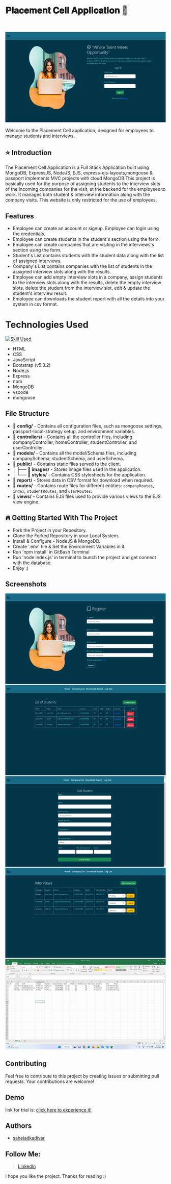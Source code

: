 
# 𝐏𝐥𝐚𝐜𝐞𝐦𝐞𝐧𝐭 𝐂𝐞𝐥𝐥 𝐀𝐩𝐩𝐥𝐢𝐜𝐚𝐭𝐢𝐨𝐧 🚀

<br/>

![Screenshot 1](public/images/SS_1.png)

Welcome to the Placement Cell application, designed for employees to manage students and interviews.  

## ⭐ Introduction

The Placement Cell Application is a Full Stack Application built using MongoDB, ExpressJS, NodeJS, EJS, express-ejs-layouts,mongoose & passport implements MVC projects with cloud MongoDB.This project is basically used for the purpose of assigning students to the interview slots of the incoming companies for the visit, at the backend for the employees to work. It manages both student & interview information along with the company visits.
This website is only restricted for the use of employees.

## Features
-  Employee can create an account or signup. Employee can login using the credentials.
-  Employee can create students in the student's section using the form.
-  Employee can create companies that are visiting in the interviews's section using the form.
-  Student's List contains students with the student data along with the list of assigned interviews.
-  Company's List contains companies with the list of students in the assigned interview slots along with the results.
-  Employee can add empty interview slots in a company, assign students to the interview slots along with the results, delete the empty interview slots, delete the student from the interview slot, edit & update the student's interview result.
-  Employee can downloads the student report with all the details into your system in csv format.

# Technologies Used
[![Skill Used](https://skillicons.dev/icons?i=html,css,js,bootstrap,nodejs,express,npm,mongodb,vscode&perline=3)](https://skillicons.dev)

* HTML 
* CSS
* JavaScript
* Bootstrap (v5.3.2)
* Node.js
* Express
* npm
* MongoDB
* vscode
* mongoose

## File Structure
- 📁 **config/** - Contains all configuration files, such as mongoose settings, passport-local-strategy setup, and environment variables.
- 📁 **controllers/** - Contains all the controller files, including companyController, homeController, studentController, and userController.
- 📁 **models/** - Contains all the model/Schema files, including companySchema, studentSchema, and userSchema.
- 📁 **public/** - Contains static files served to the client.
- │   ├── 📂 **images/** - Stores image files used in the application.
- │   └── 📂 **styles/** - Contains CSS stylesheets for the application.
- 📁 **report/** - Stores data in CSV format for download when required.
- 📁 **routes/** - Contains route files for different entities: `companyRoutes`, `index`, `studentRoutes`, and `userRoutes`.
- 📁 **views/** - Contains EJS files used to provide various views to the EJS view engine.

## 🔥 Getting Started With The Project

-  Fork the Project in your Repository.
-  Clone the Forked Repository in your Local System.
-  Install & Configure - NodeJS & MongoDB.
-  Create '.env' file & Set the Environment Variables in it.
-  Run 'npm install' in GitBash Terminal
-  Run 'node index.js' in terminal to launch the project and get connect with the database.
-  Enjoy :)

## Screenshots

![Screenshot 2](public/images/SS_2.png)
![Screenshot 3](public/images/SS_3.png)
![Screenshot 4](public/images/SS_4.png)
![Screenshot 5](public/images/SS_5.png)
![Screenshot 6](public/images/SS_6.png)

## Contributing
Feel free to contribute to this project by creating issues or submitting pull requests. Your contributions are welcome!
## Demo

link for trial is:
[click here to experience it!](https://placement-cell-application-gfgo.onrender.com)

## Authors

- [sahejadkadivar](https://github.com/sahejadkadivar)

## Follow Me:

> [LinkedIn](https://www.linkedin.com/in/sahejad-kadivar-667bb9227/)

I hope you like the project. Thanks for reading :)


